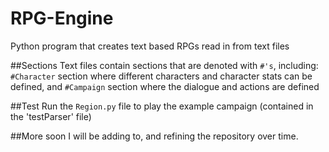 # RPG-Engine
Python program that creates text based RPGs read in from text files

##Sections
Text files contain sections that are denoted with `#'s`, including:
  `#Character` section where different characters and character stats can be defined, and
  `#Campaign` section where the dialogue and actions are defined

##Test
Run the `Region.py` file to play the example campaign (contained in the 'testParser' file)

##More soon
I will be adding to, and refining the repository over time.
